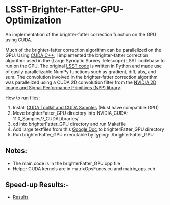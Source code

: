 # LSST-Brighter-Fatter-GPU-Optimization
An implementation of the brighter-fatter correction function on the GPU using CUDA.

Much of the brighter-fatter correction algorithm can be parallelized on the GPU. Using [CUDA C++](https://developer.nvidia.com/cuda-toolkit), I implemented the brighter-fatter correction algorithm used in the (Large Synoptic Survey Telescope) LSST codebase to run on the GPU. The original [LSST code](https://github.com/lsst/ip_isr/blob/master/python/lsst/ip/isr/isrFunctions.py) is written in Python and made use of easily parallelizable NumPy functions such as gradient, diff, abs, and sum. The convolution involved in the brighter-fatter correction algorithm was parallelized using a CUDA 2D convolution filter from the [NVIDIA 2D Image and Signal Performance Primitives (NPP) library](https://docs.nvidia.com/cuda/npp/group__image__filter.html#CommonFilterParameters).


How to run files:

1. Install [CUDA Toolkit and CUDA Samples](https://docs.nvidia.com/cuda/cuda-samples/index.html#getting-started-with-cuda-samples) (Must have compatible GPU)
2. Move brighterFatter_GPU directory into NVIDIA_CUDA-11.0_Samples/7_CUDALibraries/
3. cd into brighterFatter_GPU directory and run Makefile
4. Add large textfiles from this [Google Doc](https://drive.google.com/drive/folders/1fT29teYEGMKKnsA0HxbufQlmHB_CMpWU?usp=sharing) to brighterFatter_GPU directory
4. Run brighterFatter_GPU executable by typing: ./brighterFatter_GPU


## Notes:
- The main code is in the brighterFatter_GPU.cpp file
- Helper CUDA kernels are in matrixOpsFuncs.cu and matrix_ops.cuh

## Speed-up Results:-
- [Results](https://docs.google.com/spreadsheets/d/1lHfqa3vAcOzV9VrahLMfkYolysIajMqwmt9a368h-rA/edit?usp=sharing)

